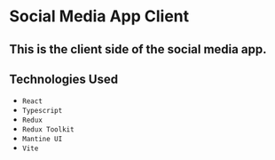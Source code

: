 # Social Media App Client

## This is the client side of the social media app.

## Technologies Used

-   `React`
-   `Typescript`
-   `Redux`
-   `Redux Toolkit`
-   `Mantine UI`
-   `Vite`
